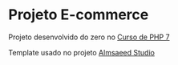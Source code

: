 # Projeto E-commerce

Projeto desenvolvido do zero no [Curso de PHP 7](https://www.udemy.com/curso-completo-de-php-7/) 

Template usado no projeto [Almsaeed Studio](https://almsaeedstudio.com)
